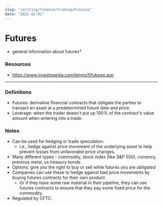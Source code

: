```yaml
---
slug: "/writing/finance/trading/Futures"
date: "2021-02-01"
---
```


# Futures
* general information about futures*

### Resources
* https://www.investopedia.com/terms/f/futures.asp
--------------------------------------------------------------------------------

### Definitions
* Futures: derivative financial contracts that obligate the parties to transact an asset at a predetermined future date and price. 
* Leverage: when the trader doesn't put up 100% of the contract's value amount when entering into a trade. 

### Notes
* Can be used for hedging or trade speculation. 
	* i.e., hedge against price movement of the underlying asset to help prevent losses from unfavorable price changes. 
* Many different types - commodity, stock index (like S&P 500), currency, previous metal, us treasury bonds. 
* Options: give you the *right* to buy or sell while futures you are *obligated*
* Companies can use these to hedge against bad price movements by buying futures contracts for their own product. 
	* Or if they have some raw material in their pipeline, they can use futures contracts to ensure that they pay some fixed price for the commodity. 
* Regulated by CFTC. 
